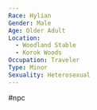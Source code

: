 ```yaml
---
Race: Hylian
Gender: Male
Age: Older Adult
Location:
  - Woodland Stable
  - Korok Woods
Occupation: Traveler
Type: Minor
Sexuality: Heterosexual
---
```

 #npc 

